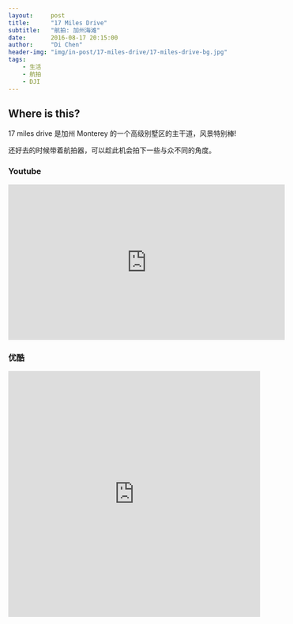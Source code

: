 ```yaml
---
layout:     post
title:      "17 Miles Drive"
subtitle:   "航拍: 加州海滩"
date:       2016-08-17 20:15:00
author:     "Di Chen"
header-img: "img/in-post/17-miles-drive/17-miles-drive-bg.jpg"
tags:
    - 生活
    - 航拍
    - DJI
---
```



## Where is this?

17 miles drive 是加州 Monterey 的一个高级别墅区的主干道，风景特别棒! 

还好去的时候带着航拍器，可以趁此机会拍下一些与众不同的角度。

### Youtube

<iframe width="560" height="315" src="https://www.youtube.com/embed/S3CeKU_f9xc" frameborder="0" allowfullscreen></iframe>

### 优酷

<iframe height="498" width="510" src="http://player.youku.com/embed/XMTY5NDI4NjYxMg==" frameborder="0" allowfullscreen></iframe>
